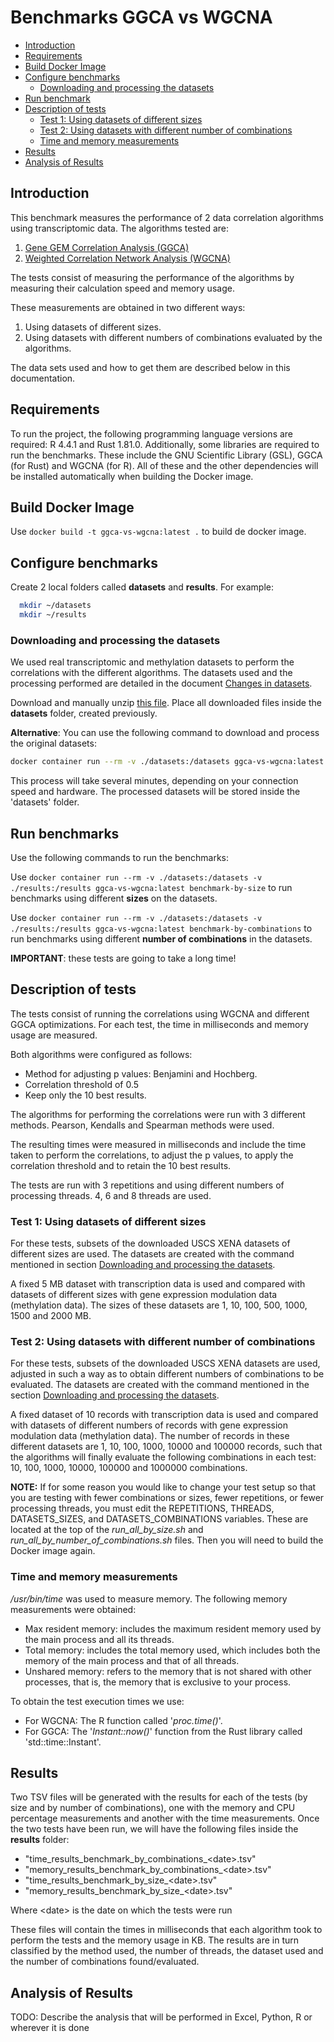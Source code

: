 # Benchmarks GGCA vs WGCNA

- [Introduction](#introduction)
- [Requirements](#requirements)
- [Build Docker Image](#build-docker-image)
- [Configure benchmarks](#configure-benchmarks)
  - [Downloading and processing the datasets](#downloading-and-processing-the-datasets)
- [Run benchmark](#run-benchmark)
- [Description of tests](#description-of-tests)
  - [Test 1: Using datasets of different sizes](#test-1-using-datasets-of-different-sizes)
  - [Test 2: Using datasets with different number of combinations](#test-2-using-datasets-with-different-number-of-combinations)
  - [Time and memory measurements](#time-and-memory-measurements)
- [Results](#results)
- [Analysis of Results](#analysis-of-results)


## Introduction

This benchmark measures the performance of 2 data correlation algorithms using transcriptomic data.
The algorithms tested are:

1. [Gene GEM Correlation Analysis (GGCA)](https://docs.rs/ggca/latest/ggca/#)
2. [Weighted Correlation Network Analysis (WGCNA)](https://cran.r-project.org/web/packages/WGCNA/index.html)

The tests consist of measuring the performance of the algorithms by measuring their calculation speed and memory usage.

These measurements are obtained in two different ways:

1. Using datasets of different sizes.
2. Using datasets with different numbers of combinations evaluated by the algorithms.

The data sets used and how to get them are described below in this documentation.


## Requirements

To run the project, the following programming language versions are required: R 4.4.1 and Rust 1.81.0. Additionally, some libraries are required to run the benchmarks. These include the GNU Scientific Library (GSL), GGCA (for Rust) and WGCNA (for R). All of these and the other dependencies will be installed automatically when building the Docker image.


## Build Docker Image

Use `docker build -t ggca-vs-wgcna:latest .` to build de docker image.  


## Configure benchmarks

Create 2 local folders called **datasets** and **results**. For example:  

``` bash
  mkdir ~/datasets
  mkdir ~/results
```


### Downloading and processing the datasets

We used real transcriptomic and methylation datasets to perform the correlations with the different algorithms. The datasets used and the processing performed are detailed in the document [Changes in datasets](Changes%20in%20datasets.md).  

Download and manually unzip [this file](https://drive.google.com/file/d/1aKqm2aKNn4ndHZl5nfk6fm2O7eTulipF/view?usp=sharing). Place all downloaded files inside the **datasets** folder, created previously.

**Alternative**: You can use the following command to download and process the original datasets:

``` bash
docker container run --rm -v ./datasets:/datasets ggca-vs-wgcna:latest download-datasets
```

This process will take several minutes, depending on your connection speed and hardware. The processed datasets will be stored inside the 'datasets' folder.  


## Run benchmarks

Use the following commands to run the benchmarks: 

Use `docker container run --rm -v ./datasets:/datasets -v ./results:/results ggca-vs-wgcna:latest benchmark-by-size` to run benchmarks using different **sizes** on the datasets.

Use `docker container run --rm -v ./datasets:/datasets -v ./results:/results ggca-vs-wgcna:latest benchmark-by-combinations` to run benchmarks using different **number of combinations** in the datasets.

**IMPORTANT**: these tests are going to take a long time!


## Description of tests

The tests consist of running the correlations using WGCNA and different GGCA optimizations. For each test, the time in milliseconds and memory usage are measured.  

Both algorithms were configured as follows:

- Method for adjusting p values: Benjamini and Hochberg.
- Correlation threshold of 0.5
- Keep only the 10 best results.

The algorithms for performing the correlations were run with 3 different methods. Pearson, Kendalls and Spearman methods were used.

The resulting times were measured in milliseconds and include the time taken to perform the correlations, to adjust the p values, to apply the correlation threshold and to retain the 10 best results.

The tests are run with 3 repetitions and using different numbers of processing threads. 4, 6 and 8 threads are used.


### Test 1: Using datasets of different sizes

For these tests, subsets of the downloaded USCS XENA datasets of different sizes are used. The datasets are created with the command mentioned in section [Downloading and processing the datasets](#downloading-and-processing-the-datasets).  

A fixed 5 MB dataset with transcription data is used and compared with datasets of different sizes with gene expression modulation data (methylation data). The sizes of these datasets are 1, 10, 100, 500, 1000, 1500 and 2000 MB.


### Test 2: Using datasets with different number of combinations

For these tests, subsets of the downloaded USCS XENA datasets are used, adjusted in such a way as to obtain different numbers of combinations to be evaluated. The datasets are created with the command mentioned in the section [Downloading and processing the datasets](#downloading-and-processing-the-datasets).

A fixed dataset of 10 records with transcription data is used and compared with datasets of different numbers of records with gene expression modulation data (methylation data). The number of records in these different datasets are 1, 10, 100, 1000, 10000 and 100000 records, such that the algorithms will finally evaluate the following combinations in each test: 10, 100, 1000, 10000, 100000 and 1000000 combinations.

**NOTE:** If for some reason you would like to change your test setup so that you are testing with fewer combinations or sizes, fewer repetitions, or fewer processing threads, you must edit the REPETITIONS, THREADS, DATASETS_SIZES, and DATASETS_COMBINATIONS variables. These are located at the top of the *run_all_by_size.sh* and *run_all_by_number_of_combinations.sh* files. Then you will need to build the Docker image again.  


### Time and memory measurements

*/usr/bin/time* was used to measure memory. The following memory measurements were obtained:

- Max resident memory: includes the maximum resident memory used by the main process and all its threads.
- Total memory: includes the total memory used, which includes both the memory of the main process and that of all threads.
- Unshared memory: refers to the memory that is not shared with other processes, that is, the memory that is exclusive to your process.

To obtain the test execution times we use:  

- For WGCNA: The R function called '*proc.time()*'.
- For GGCA: The '*Instant::now()*' function from the Rust library called 'std::time::Instant'.


## Results

Two TSV files will be generated with the results for each of the tests (by size and by number of combinations), one with the memory and CPU percentage measurements and another with the time measurements.
Once the two tests have been run, we will have the following files inside the **results** folder:  

- "time_results_benchmark_by_combinations_\<date\>.tsv"
- "memory_results_benchmark_by_combinations_\<date\>.tsv"
- "time_results_benchmark_by_size_\<date\>.tsv"
- "memory_results_benchmark_by_size_\<date\>.tsv"

Where \<date\> is the date on which the tests were run

These files will contain the times in milliseconds that each algorithm took to perform the tests and the memory usage in KB. The results are in turn classified by the method used, the number of threads, the dataset used and the number of combinations found/evaluated.


## Analysis of Results

TODO: Describe the analysis that will be performed in Excel, Python, R or wherever it is done
